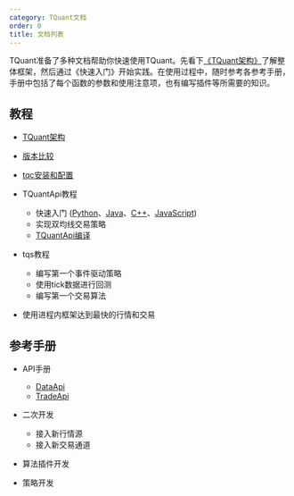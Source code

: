 ```yaml
---
category: TQuant文档
order: 0
title: 文档列表
---
```


TQuant准备了多种文档帮助你快速使用TQuant。先看下[《TQuant架构》](/docs/arch/introduce)了解整体框架，然后通过《快速入门》开始实践。在使用过程中，随时参考各参考手册，手册中包括了每个函数的参数和使用注意项，也有编写插件等所需要的知识。

## 教程
- [TQuant架构](/docs/arch/introduce)
- [版本比较](/docs/manual/versions)
- [tqc安装和配置](/docs/manual/tqc)

- TQuantApi教程
  - 快速入门 ([Python](/docs/manual/quickstart_py)、[Java](/docs/manual/quickstart_java)、[C++](/docs/manual/quickstart_cpp)、[JavaScript](/docs/manual/quickstart_js))
  - 实现双均线交易策略
  - [TQuantApi编译](/docs/manual/tqapi_compile)

- tqs教程
  - 编写第一个事件驱动策略
  - 使用tick数据进行回测
  - 编写第一个交易算法

- 使用进程内框架达到最快的行情和交易

## 参考手册

- API手册
  - [DataApi](/docs/manual/dapi_intro)
  - [TradeApi](/docs/manual/tapi_intro)

- 二次开发
  - 接入新行情源
  - 接入新交易通道

- 算法插件开发
- 策略开发


